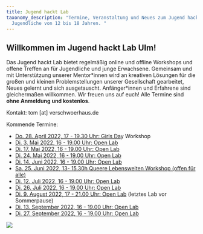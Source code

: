 ```yaml
---
title: Jugend hackt Lab
taxonomy_description: "Termine, Veranstaltung und Neues zum Jugend hackt Lab für
  Jugendliche von 12 bis 18 Jahren. "
---
```

## Willkommen im Jugend hackt Lab Ulm!

Das Jugend hackt Lab bietet regelmäßig online und offline Workshops und offene Treffen an für Jugendliche und junge Erwachsene. Gemeinsam und mit Unterstützung unserer Mentor\*innen wird an kreativen Lösungen für die großen und kleinen Problemstellungen unserer Gesellschaft gearbeitet, Neues gelernt und sich ausgetauscht. Anfänger\*innen und Erfahrene sind gleichermaßen willkommen. Wir freuen uns auf euch! Alle Termine sind **ohne Anmeldung und kostenlos**.

Kontakt: tom \[at] verschwoerhaus.de

Kommende Termine:



* [Do. 28. April 2022, 17 - 19.30 Uhr: Girls Da](https://verschwoerhaus.de/girls-day-2022-im-verschw%C3%B6rhaus-make-it-yourself-workshop/)y Workshop
* [Di. 3. Mai 2022, 16 - 19.00 Uhr: Open Lab](https://verschwoerhaus.de/open-lab-is-back/)
* [Di. 17. Mai 2022, 16 - 19.00 Uhr: Open Lab](https://verschwoerhaus.de/open-lab-is-back/)
* [Di. 24. Mai 2022, 16 - 19.00 Uhr: Open Lab](https://verschwoerhaus.de/open-lab-is-back/)[](https://verschwoerhaus.de/open-lab-is-back/)
* [Di. 14. Juni 2022, 16 - 19.00 Uhr: Open Lab](https://verschwoerhaus.de/open-lab-is-back/)
* [Sa. 25. Juni 2022, 13- 15.30h Queere Lebenswelten Workshop (offen für alle)](https://verschwoerhaus.de/queere-lebenswelten-workshop-mit-young-and-queer-e-v/)
* [Di. 12. Juli 2022, 16 - 19.00 Uhr: Open Lab](https://verschwoerhaus.de/open-lab-is-back/)
* [Di. 26. Juli 2022, 16 - 19.00 Uhr: Open Lab](https://verschwoerhaus.de/open-lab-is-back/)
* [Di. 9. August 2022, 17 - 21.00 Uhr: Open Lab](https://verschwoerhaus.de/open-lab-is-back/) (letztes Lab vor Sommerpause)
* [Di. 13. September 2022, 16 - 19.00 Uhr: Open Lab](https://verschwoerhaus.de/open-lab-is-back/)
* [Di. 27. September 2022, 16 - 19.00 Uhr: Open Lab](https://verschwoerhaus.de/open-lab-is-back/)

![](/wp-content/uploads/sponsors2022.png)